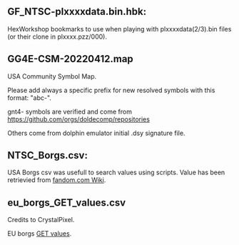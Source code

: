 ## GF_NTSC-plxxxxdata.bin.hbk:
HexWorkshop bookmarks to use when playing with plxxxxdata(2/3).bin files (or their clone in plxxxx.pzz/000).
## GG4E-CSM-20220412.map
USA Community Symbol Map.

Please add always a specific prefix for new resolved symbols with this format: "abc-".

gnt4- symbols are verified and come from https://github.com/orgs/doldecomp/repositories

Others come from dolphin emulator initial .dsy signature file.
## NTSC_Borgs.csv:
USA Borgs csv was usefull to search values using scripts. Value has been retrievied from [fandom.com Wiki](https://gotchaforce.fandom.com/wiki/Gotcha_Force_Wiki).

## eu_borgs_GET_values.csv
Credits to CrystalPixel.

EU borgs [GET values](https://re.wiki.virtualworld.fr/index.php?title=Impl%C3%A9mentations#Borgs_GET_system).

